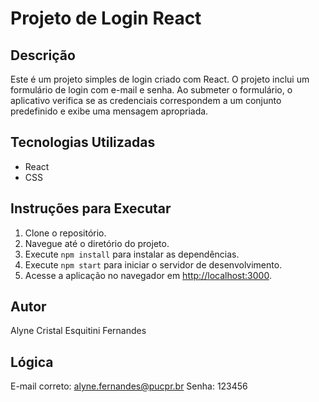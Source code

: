 # Projeto de Login React

## Descrição

Este é um projeto simples de login criado com React. O projeto inclui um formulário de login com e-mail e senha. Ao submeter o formulário, o aplicativo verifica se as credenciais correspondem a um conjunto predefinido e exibe uma mensagem apropriada.

## Tecnologias Utilizadas

- React
- CSS

## Instruções para Executar

1. Clone o repositório.
2. Navegue até o diretório do projeto.
3. Execute `npm install` para instalar as dependências.
4. Execute `npm start` para iniciar o servidor de desenvolvimento.
5. Acesse a aplicação no navegador em [http://localhost:3000](http://localhost:3000).

## Autor

Alyne Cristal Esquitini Fernandes

## Lógica

E-mail correto: alyne.fernandes@pucpr.br
Senha: 123456
